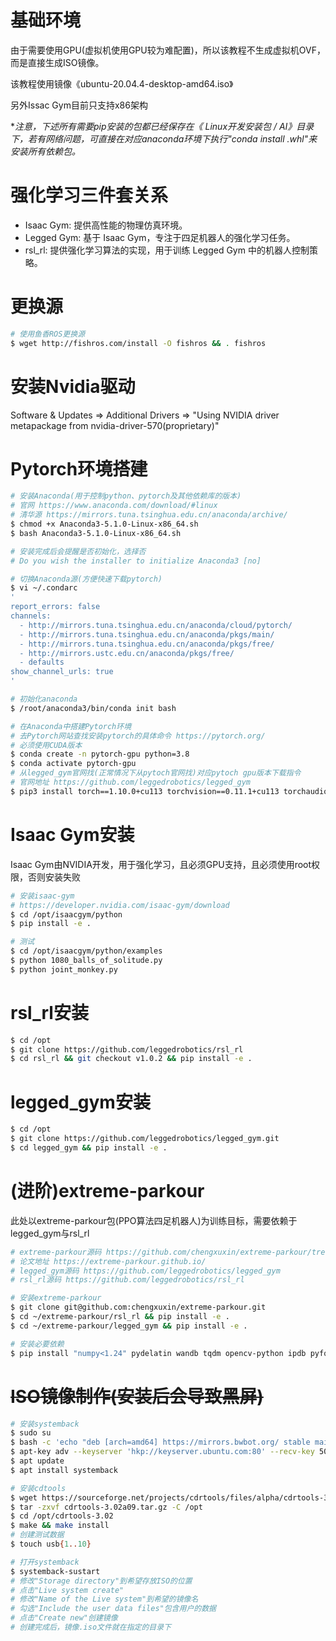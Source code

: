 # 基础环境
由于需要使用GPU(虚拟机使用GPU较为难配置)，所以该教程不生成虚拟机OVF，而是直接生成ISO镜像。

该教程使用镜像《ubuntu-20.04.4-desktop-amd64.iso》

另外Issac Gym目前只支持x86架构

**注意，下述所有需要pip安装的包都已经保存在《 Linux开发安装包 / AI》目录下，若有网络问题，可直接在对应anaconda环境下执行"conda install *.whl"来安装所有依赖包。**

# 强化学习三件套关系
- Isaac Gym: 提供高性能的物理仿真环境。
- Legged Gym: 基于 Isaac Gym，专注于四足机器人的强化学习任务。
- rsl_rl: 提供强化学习算法的实现，用于训练 Legged Gym 中的机器人控制策略。

# 更换源
```sh
# 使用鱼香ROS更换源
$ wget http://fishros.com/install -O fishros && . fishros
```

# 安装Nvidia驱动
Software & Updates => Additional Drivers => "Using NVIDIA driver metapackage from nvidia-driver-570(proprietary)"

# Pytorch环境搭建
```sh
# 安装Anaconda(用于控制python、pytorch及其他依赖库的版本)
# 官网 https://www.anaconda.com/download/#linux
# 清华源 https://mirrors.tuna.tsinghua.edu.cn/anaconda/archive/
$ chmod +x Anaconda3-5.1.0-Linux-x86_64.sh
$ bash Anaconda3-5.1.0-Linux-x86_64.sh

# 安装完成后会提醒是否初始化，选择否
# Do you wish the installer to initialize Anaconda3 [no]

# 切换Anaconda源(方便快速下载pytorch)
$ vi ~/.condarc
'
report_errors: false
channels:
  - http://mirrors.tuna.tsinghua.edu.cn/anaconda/cloud/pytorch/
  - http://mirrors.tuna.tsinghua.edu.cn/anaconda/pkgs/main/
  - http://mirrors.tuna.tsinghua.edu.cn/anaconda/pkgs/free/
  - http://mirrors.ustc.edu.cn/anaconda/pkgs/free/
  - defaults
show_channel_urls: true
'

# 初始化anaconda
$ /root/anaconda3/bin/conda init bash

# 在Anaconda中搭建Pytorch环境
# 去Pytorch网站查找安装pytorch的具体命令 https://pytorch.org/
# 必须使用CUDA版本
$ conda create -n pytorch-gpu python=3.8
$ conda activate pytorch-gpu
# 从legged_gym官网找(正常情况下从pytoch官网找)对应pytoch gpu版本下载指令
# 官网地址 https://github.com/leggedrobotics/legged_gym
$ pip3 install torch==1.10.0+cu113 torchvision==0.11.1+cu113 torchaudio==0.10.0+cu113 -f https://download.pytorch.org/whl/cu113/torch_stable.html
```

# Isaac Gym安装
Isaac Gym由NVIDIA开发，用于强化学习，且必须GPU支持，且必须使用root权限，否则安装失败
```sh
# 安装isaac-gym
# https://developer.nvidia.com/isaac-gym/download
$ cd /opt/isaacgym/python
$ pip install -e .

# 测试
$ cd /opt/isaacgym/python/examples
$ python 1080_balls_of_solitude.py
$ python joint_monkey.py
```

# rsl_rl安装
```sh
$ cd /opt
$ git clone https://github.com/leggedrobotics/rsl_rl
$ cd rsl_rl && git checkout v1.0.2 && pip install -e .
```

# legged_gym安装
```sh
$ cd /opt
$ git clone https://github.com/leggedrobotics/legged_gym.git
$ cd legged_gym && pip install -e .
```

# (进阶)extreme-parkour
此处以extreme-parkour包(PPO算法四足机器人)为训练目标，需要依赖于legged_gym与rsl_rl
```sh
# extreme-parkour源码 https://github.com/chengxuxin/extreme-parkour/tree/main
# 论文地址 https://extreme-parkour.github.io/
# legged_gym源码 https://github.com/leggedrobotics/legged_gym
# rsl_rl源码 https://github.com/leggedrobotics/rsl_rl

# 安装extreme-parkour
$ git clone git@github.com:chengxuxin/extreme-parkour.git
$ cd ~/extreme-parkour/rsl_rl && pip install -e .
$ cd ~/extreme-parkour/legged_gym && pip install -e .

# 安装必要依赖
$ pip install "numpy<1.24" pydelatin wandb tqdm opencv-python ipdb pyfqmr flask
```


# ~~ISO镜像制作(安装后会导致黑屏)~~
```sh
# 安装systemback
$ sudo su
$ bash -c 'echo "deb [arch=amd64] https://mirrors.bwbot.org/ stable main" > /etc/apt/sources.list.d/systemback.list'
$ apt-key adv --keyserver 'hkp://keyserver.ubuntu.com:80' --recv-key 50B2C005A67B264F
$ apt update
$ apt install systemback

# 安装cdtools
$ wget https://sourceforge.net/projects/cdrtools/files/alpha/cdrtools-3.02a09.tar.gz
$ tar -zxvf cdrtools-3.02a09.tar.gz -C /opt
$ cd /opt/cdrtools-3.02
$ make && make install
# 创建测试数据
$ touch usb{1..10}

# 打开systemback
$ systemback-sustart
# 修改"Storage directory"到希望存放ISO的位置
# 点击"Live system create"
# 修改"Name of the Live system"到希望的镜像名
# 勾选"Include the user data files"包含用户的数据
# 点击"Create new"创建镜像
# 创建完成后，镜像.iso文件就在指定的目录下
```